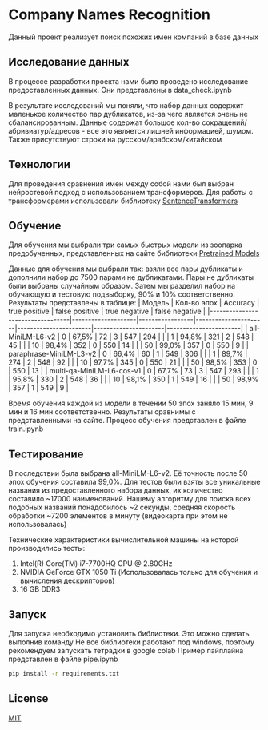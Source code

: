 # Company Names Recognition

Данный проект реализует поиск похожих имен компаний в базе данных

## Исследование данных
В процессе разработки проекта нами было проведено исследование предоставленных данных. Они представлены в data_check.ipynb

В результате исследований мы поняли, что набор данных содержит маленькое количество пар дубликатов, из-за чего является очень не сбалансированным. Данные содержат большое кол-во сокращений/абривиатур/адресов - все это является лишней информацией, шумом. Также присутствуют строки на русском/арабском/китайском 

## Технологии
Для проведения сравнения имен между собой нами был выбран нейростевой подход с использованием трансформеров.
Для работы с трансформерами использовали библиотеку [SentenceTransformers](https://www.sbert.net/index.html)

## Обучение
Для обучения мы выбрали три самых быстрых модели из зоопарка предобученных, представленных на сайте библиотеки [Pretrained Models](https://www.sbert.net/docs/pretrained_models.html)

Данные для обучения мы выбрали так: взяли все пары дубликаты и дополнили набор до 7500 парами не дубликатами. Пары не дубликаты были выбраны случайным образом. Затем мы разделил набор на обучающую и тестовую подвыборку, 90% и 10% соответственно. Результаты представлены в таблице:
|     Модель                       |     Кол-во эпох    |     Accuracy    |     true positive    |     false positive    |     true negative    |     false negative    |
|----------------------------------|--------------------|-----------------|----------------------|-----------------------|----------------------|-----------------------|
|     all-MiniLM-L6-v2             |     0              |     67,5%       |     72               |     3                 |     547              |     294               |
|                                  |     1              |     94,8%       |     321              |     2                 |     548              |     45                |
|                                  |     10             |     98,4%       |     352              |     0                 |     550              |     14                |
|                                  |     50             |     99,0%       |     357              |     0                 |     550              |     9                 |
|     paraphrase-MiniLM-L3-v2      |     0              |     66,4%       |     60               |     1                 |     549              |     306               |
|                                  |     1              |     89,7%       |     274              |     2                 |     548              |     92                |
|                                  |     10             |     97,7%       |     345              |     0                 |     550              |     21                |
|                                  |     50             |     98,5%       |     353              |     0                 |     550              |     13                |
|     multi-qa-MiniLM-L6-cos-v1    |     0              |     67,7%       |     73               |     3                 |     547              |     293               |
|                                  |     1              |     95,8%       |     330              |     2                 |     548              |     36                |
|                                  |     10             |     98,1%       |     350              |     1                 |     549              |     16                |
|                                  |     50             |     98,9%       |     357              |     1                 |     549              |     9                 |

Время обучения каждой из модели в течении 50 эпох заняло 15 мин, 9 мин и 16 мин соответственно. Результаты сравнимы с представленными на сайте.
Процесс обучения представлен в файле train.ipynb

## Тестирование

В последствии была выбрана all-MiniLM-L6-v2. Её точность после 50 эпох обучения составила 99,0%. 
Для тестов были взяты все уникальные названия из предоставленного набора данных, их количество составило ~17000 наименований. Нашему алгоритму для поиска всех подобных названий понадобилось ~2 секунды, средняя скорость обработки ~7200 элементов в минуту (видеокарта при этом не использовалась)

Технические характеристики вычислительной машины на которой производились тесты: 
1. Intel(R) Core(TM) i7-7700HQ CPU @ 2.80GHz
2. NVIDIA GeForce GTX 1050 Ti (Использовалась только для обучения и вычисления дескрипторов)
3. 16 GB DDR3


## Запуск

Для запуска необходимо установить библиотеки. Это можно сделать выполнив команду
Не все библиотеки работают под windows, поэтому рекомендуем запускать тетрадки в google colab
Пример пайплайна представлен в файле pipe.ipynb

```bash
pip install -r requirements.txt
```
## License
[MIT](https://choosealicense.com/licenses/mit/)
